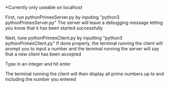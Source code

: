 *Currently only useable on localhost

First, run pythonPrimesServer.py by inputing "python3 pythonPrimesServer.py"
The server will leave a debugging message letting you know that it has been started successfully

Next, tune pythonPrimesClient.py by inputting "python3 pythonPrimesClient.py"
If done properly, the terminal running the client will prompt you to input a number and the terminal running the server will say that a new client has been accepted

Type in an integer and hit enter

The terminal running the client will then display all prime numbers up to and including the number you entered



